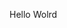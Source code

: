 Hello Wolrd







































































































